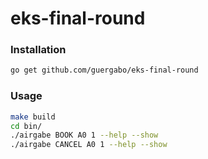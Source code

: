 # eks-final-round  

### Installation 
```bash
go get github.com/guergabo/eks-final-round
```

### Usage
```bash 
make build
cd bin/
./airgabe BOOK A0 1 --help --show
./airgabe CANCEL A0 1 --help --show
```